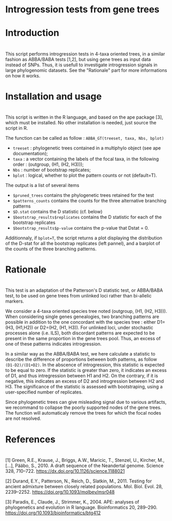 # Introgression tests from gene trees

# Introduction
#
This script performs introgression tests in 4-taxa oriented trees, in a similar fashion as ABBA/BABA tests [1,2], but using gene trees as input data instead of SNPs. Thus, it is usefull to investigate introgression signals in large phylogenomic datasets. See the "Rationale" part for more informations on how it works.

# Installation and usage
#
This script is written in the R language, and based on the ape package [3], which must be installed. No other installation is needed, just source the script in R.

The function can be called as follow : `ABBA_GT(treeset, taxa, Nbs, bplot)`

* `treeset` : phylogenetic trees contained in a multiphylo object (see ape documentation);
* `taxa` : a vector containing the labels of the focal taxa, in the following order : (outgroup, (H1, (H2, H3)));
* `Nbs` : number of bootstrap replicates;
* `bplot` : logical, whether to plot the pattern counts or not (default=T).

The output is a list of several items

 * `$pruned_trees` contains the phylogenetic trees retained for the test
 * `$patterns_counts` contains the counts for the three alternative branching patterns
 * `$D.stat` contains the D statistic (cf. below)
 * `$bootstrap_results$replicates` contains the D statistic for each of the bootstrap replicates
 * `$bootstrap_results$p-value` contains the p-value that Dstat = 0.
 
 Additionnaly, if `bplot=T`, the script returns a plot displaying the distribution of the D-stat for all the bootstrap replicates (left pannel), and a barplot of the counts of the three branching patterns.   

# Rationale
#
This test is an adaptation of the Patterson's D statistic test, or ABBA/BABA test, to be used on gene trees from unlinked loci rather than bi-allelic markers. 

We consider a 4-taxa oriented species tree noted (outgroup, (H1, (H2, H3))). When considering single genes genealogies, two branching patterns are possible in addition to the one concordant with the species tree : either D1=(H3, (H1,H2)) or D2=(H2, (H1, H3)). For unlinked loci, under stochastic processes alone (i.e. ILS), both discordant patterns are expected to be present in the same proportion in the gene trees pool. Thus, an excess of one of these patterns indicates introgression. 

In a similar way as the ABBA/BABA test, we here calculate a statistic to describe the difference of proportions between both patterns, as follow `(D1-D2)/(D1+D2)`. In the abscence of introgression, this statistic is expected to be equal to zero. If the statistic is greater than zero, it indicates an excess of D1, and thus intregression between H1 and H2. On the contrary, if it is negative, this indicates an excess of D2 and introgression between H2 and H3. The significance of the statistic is assessed with bootstraping, using a user-specified number of replicates.

Since phylogenetic trees can give misleading signal due to various artifacts, we recommand to collapse the poorly supported nodes of the gene trees. The function will automaticaly remove the trees for which the focal nodes are not resolved.

# References
#
[1] Green, R.E., Krause, J., Briggs, A.W., Maricic, T., Stenzel, U., Kircher, M.,[...], Pääbo, S., 2010. A draft sequence of the Neandertal genome. Science 328, 710–722. https://dx.doi.org/10.1126/science.1188021 

[2] Durand, E.Y., Patterson, N., Reich, D., Slatkin, M., 2011. Testing for ancient admixture between closely related populations. Mol. Biol. Evol. 28, 2239–2252. https://doi.org/10.1093/molbev/msr048 

[3] Paradis, E., Claude, J., Strimmer, K., 2004. APE: analyses of phylogenetics and evolution in R language. Bioinformatics 20, 289–290. https://doi.org/10.1093/bioinformatics/btg412
